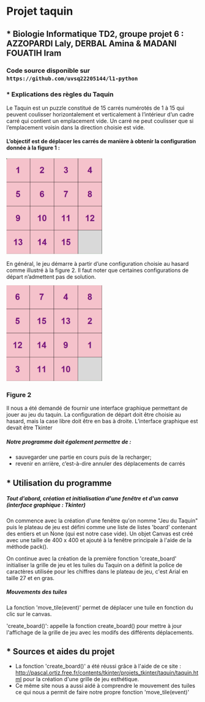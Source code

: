 # Projet taquin

## * Biologie Informatique TD2, groupe projet 6 : AZZOPARDI Laly, DERBAL Amina & MADANI FOUATIH Iram


### Code source disponible sur `https://github.com/uvsq22205144/l1-python`


### * Explications des règles du Taquin

Le Taquin est un puzzle constitué de 15 carrés numérotés de 1 à 15 qui peuvent coulisser horizontalement et verticalement à l’intérieur d’un cadre carré
qui contient un emplacement vide. Un carré ne peut coulisser que si l’emplacement voisin dans la direction choisie est vide.
#### L’objectif est de déplacer les carrés de manière à obtenir la configuration donnée à la figure 1 : 


<img src="https://raw.githubusercontent.com/uvsq22205144/l1-python/master/projetTaquin/IMG_2323.jpg" alt="taquin" width="250" height="250">



En général, le jeu démarre à partir d’une configuration choisie au hasard comme illustré à la figure 2. Il
faut noter que certaines configurations de départ n’admettent pas de solution. 


<img src="https://raw.githubusercontent.com/uvsq22205144/l1-python/master/projetTaquin/IMG_2324.jpg" alt="taquin" width="250" height="250">

### Figure 2

Il nous a été demandé de fournir une interface graphique permettant de jouer au jeu du taquin. La configuration de départ doit être choisie au hasard, mais la case libre doit être en bas à droite. L’interface graphique est devait être Tkinter

##### Notre programme doit également permettre de :

* sauvegarder une partie en cours puis de la recharger;
* revenir en arrière, c’est-à-dire annuler des déplacements de carrés

## * Utilisation du programme 

##### Tout d'abord, création et initialisation d'une fenêtre et d'un canva (interface graphique : Tkinter)

On commence avec la création d'une fenêtre qu'on nomme "Jeu du Taquin" puis le plateau de jeu est défini comme une liste de listes 'board' contenant des entiers et un None (qui est notre case vide). 
Un objet Canvas est créé avec une taille de 400 x 400 et ajouté à la fenêtre principale à l'aide de la méthode pack().

On continue avec la création de la première fonction 'create_board' initialiser la grille de jeu et les tuiles du Taquin on a définit la police de caractères utilisée pour les chiffres dans le plateau de jeu, c'est Arial en taille 27 et en gras.

##### Mouvements des tuiles 

La fonction 'move_tile(event)' permet de déplacer une tuile en fonction du clic sur le canvas. 

'create_board()': appelle la fonction create_board() pour mettre à jour l'affichage de la grille de jeu avec les modifs des différents déplacements.


## * Sources et aides du projet 

* La fonction 'create_board()' a été réussi grâce à l'aide de ce site : http://pascal.ortiz.free.fr/contents/tkinter/projets_tkinter/taquin/taquin.html pour la création d'une grille de jeu esthétique. 
* Ce même site nous a aussi aidé à comprendre le mouvement des tuiles ce qui nous a permit de faire notre propre fonction 'move_tile(event)'

